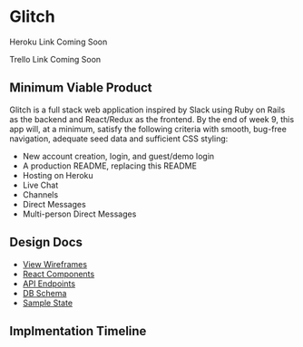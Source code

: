 # Glitch

Heroku Link
  Coming Soon

Trello Link
  Coming Soon

## Minimum Viable Product

Glitch is a full stack web application inspired by Slack using Ruby on Rails as the backend and React/Redux as the frontend. By the end of week 9, this app will, at a minimum, satisfy the following criteria with smooth, bug-free navigation, adequate seed data and sufficient CSS styling:

* New account creation, login, and guest/demo login
* A production README, replacing this README
* Hosting on Heroku
* Live Chat
* Channels
* Direct Messages
* Multi-person Direct Messages

## Design Docs

* [View Wireframes](./wireframes/)
* [React Components](./component-hierarchy.md)
* [API Endpoints](./api-endpoints.md)
* [DB Schema](schema.md)
* [Sample State](sample-state.md)

## Implmentation Timeline

